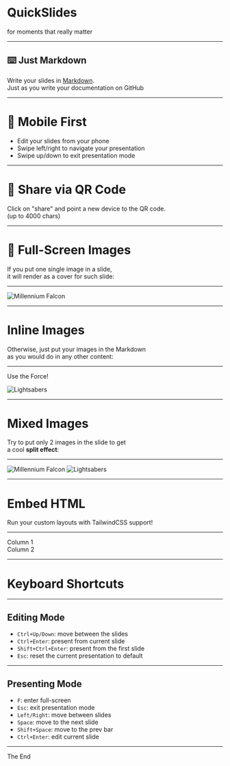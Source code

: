 # QuickSlides

for moments that really matter

---

## ⌨️ Just Markdown

Write your slides in [Markdown](https://www.markdownguide.org).  
Just as you write your documentation on GitHub

---

# 📱 Mobile First

- Edit your slides from your phone
- Swipe left/right to navigate your presentation
- Swipe up/down to exit presentation mode

---

# 🚀 Share via QR Code

<div class="text-center">Click on "share" and point a new device to the QR code.</div>
<div class="text-center text-xs italic">(up to 4000 chars)</div>

---

# 🎇 Full-Screen Images

If you put one single image in a slide,  
it will render as a cover for such slide:

---

![Millennium Falcon](/images/millennium-falcon.png)

---

# Inline Images

Otherwise, just put your images in the Markdown  
as you would do in any other content:

---

Use the Force!

![Lightsabers](/images/xwing.jpg)

---

# Mixed Images

Try to put only 2 images in the slide to get  
a cool **split effect**:

---

![Millennium Falcon](/images/millennium-falcon.png)
![Lightsabers](/images/xwing.jpg)

---

# Embed HTML

Run your custom layouts with TailwindCSS support!

---

<div class="w-full h-full flex bg-blue-500 text-white">
  <div class="flex-grow flex justify-center items-center" style="border-color: white; border-right-width: 5px">
    Column 1
  </div>
  <div class="w-1/3 flex justify-center items-center">
    Column 2
  </div>
</div>

---

# Keyboard Shortcuts

---

## Editing Mode

- `Ctrl+Up/Down`: move between the slides
- `Ctrl+Enter`: present from current slide
- `Shift+Ctrl+Enter`: present from the first slide
- `Esc`: reset the current presentation to default

---

## Presenting Mode

- `F`: enter full-screen
- `Esc`: exit presentation mode
- `Left/Right`: move between slides
- `Space`: move to the next slide
- `Shift+Space`: move to the prev bar
- `Ctrl+Enter`: edit current slide

---

The End
